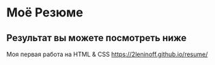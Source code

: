 # Моё Резюме

## Результат вы можете посмотреть ниже

Моя первая работа на HTML & CSS https://2leninoff.github.io/resume/
